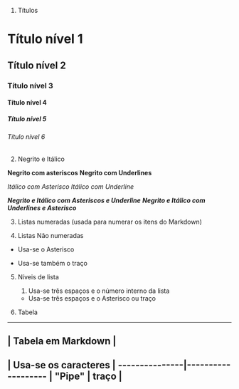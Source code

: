 1. Títulos
# Título nível 1
## Título nível 2
### Título nível 3
#### Título nível 4
##### Título nível 5
###### Título nível 6

2. Negrito e Itálico

**Negrito com asteriscos**
__Negrito com Underlines__

*Itálico com Asterisco*
_Itálico com Underline_

**_Negrito e Itálico com Asteriscos e Underline_**
__*Negrito e Itálico com Underlines e Asterisco*__

3. Listas numeradas (usada para numerar os itens do Markdown)

4. Listas Não numeradas
* Usa-se o Asterisco
- Usa-se também o traço

5. Níveis de lista
   1. Usa-se três espaços e o número interno da lista
   - Usa-se três espaços e o Asterisco ou traço

6. Tabela
-----------------------------------
| Tabela  em Markdown             |
-----------------------------------
| Usa-se os caracteres            |
---------------|-------------------
|   "Pipe"     |    traço         |
-----------------------------------
